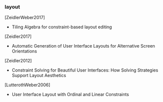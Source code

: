 
### layout

[ZeidlerWeber2017]
- Tiling Algebra for constraint-based layout editing

[Zeidler2017]
- Automatic Generation of User Interface Layouts
for Alternative Screen Orientations

[Zeidler2012]
- Constraint Solving for Beautiful User Interfaces:
How Solving Strategies Support Layout Aesthetics

[LutterothWeber2006]
- User Interface Layout with Ordinal and Linear Constraints

